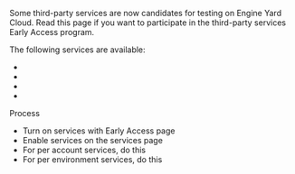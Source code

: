 Some third-party services are now candidates for testing on Engine Yard Cloud. Read this page if you want to participate in the third-party services Early Access program.

The following services are available: 

* 
*
*
*

Process

* Turn on services with Early Access page
* Enable services on the services page
* For per account services, do this
* For per environment services, do this
